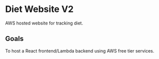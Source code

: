 # Diet Website V2

AWS hosted website for tracking diet.

## Goals

To host a React frontend/Lambda backend using AWS free tier services.
